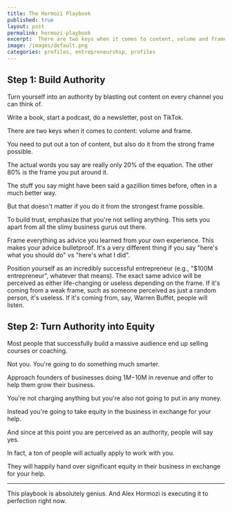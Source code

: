 ```yaml
---
title: The Hormozi Playbook
published: true
layout: post
permalink: hormozi-playbook
excerpt:  There are two keys when it comes to content, volume and frame.
image: /images/default.png
categories: profiles, entrepreneurship, profiles
---
```


## Step 1: Build Authority

Turn yourself into an authority by blasting out content on every channel you can think of.

Write a book, start a podcast, do a newsletter, post on TikTok.

There are two keys when it comes to content: volume and frame.

You need to put out a ton of content, but also do it from the strong frame possible. 

The actual words you say are really only 20% of the equation. The other 80% is the frame you put around it.

The stuff you say might have been said a gazillion times before, often in a much better way.

But that doesn't matter if you do it from the strongest frame possible.

To build trust, emphasize that you're not selling anything. This sets you apart from all the slimy business gurus out there.

Frame everything as advice you learned from your own experience. This makes your advice bulletproof. It's a very different thing if you say "here's what you should do" vs "here's what I did".

Position yourself as an incredibly successful entrepreneur (e.g., "$100M entrepreneur", whatever that means). The exact same advice will be perceived as either life-changing or useless depending on the frame. If it's coming from a weak frame, such as someone perceived as just a random person, it's useless. If it's coming from, say, Warren Buffet, people will listen. 

## Step 2: Turn Authority into Equity

Most people that successfully build a massive audience end up selling courses or coaching.

Not you. You're going to do something much smarter.

Approach founders of businesses doing $1M-$10M in revenue and offer to help them grow their business.

You're not charging anything but you're also not going to put in any money.

Instead you're going to take equity in the business in exchange for your help.

And since at this point you are perceived as an authority, people will say yes.

In fact, a ton of people will actually apply to work with you.

They will happily hand over significant equity in their business in exchange for your help.

-----

This playbook is absolutely genius. And Alex Hormozi is executing it to perfection right now.



